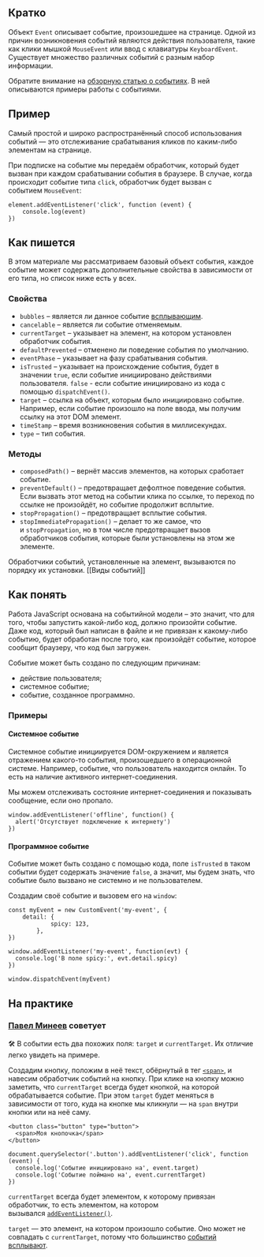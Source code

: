 ## Кратко

Объект `Event` описывает событие, произошедшее на странице. Одной из причин возникновения событий являются действия пользователя, такие как клики мышкой `MouseEvent` или ввод с клавиатуры `KeyboardEvent`. Существует множество различных событий с разным набор информации.

Обратите внимание на [обзорную статью о событиях](https://doka.guide/js/events/). 
В ней описываются примеры работы с событиями.

## Пример


Самый простой и широко распространённый способ использования событий — это отслеживание срабатывания кликов по каким-либо элементам на странице.

При подписке на событие мы передаём обработчик, который будет вызван при каждом срабатывании события в браузере. В случае, когда происходит событие типа `click`, обработчик будет вызван с событием `MouseEvent`:

```
element.addEventListener('click', function (event) {
    console.log(event)
})
```

## Как пишется

В этом материале мы рассматриваем базовый объект события, каждое событие может содержать дополнительные свойства в зависимости от его типа, но список ниже есть у всех.

### Свойства

-   `bubbles` – является ли данное событие [всплывающим](https://doka.guide/js/events/#vsplytie-sobytiy).
-   `cancelable` – является ли событие отменяемым.
-   `currentTarget` – указывает на элемент, на котором установлен обработчик события.
-   `defaultPrevented` – отменено ли поведение события по умолчанию.
-   `eventPhase` – указывает на фазу срабатывания события.
-   `isTrusted` – указывает на происхождение события, будет в значении `true`, если событие инициировано действиями пользователя. `false` - если событие инициировано из кода с помощью `dispatchEvent()`.
-   `target` – ссылка на объект, которым было инициировано событие. Например, если событие произошло на поле ввода, мы получим ссылку на этот DOM элемент.
-   `timeStamp` – время возникновения события в миллисекундах.
-   `type` – тип события.

### Методы

-   `composedPath()` – вернёт массив элементов, на которых сработает событие.
-   `preventDefault()` – предотвращает дефолтное поведение события. Если вызвать этот метод на событии клика по ссылке, то переход по ссылке не произойдёт, но событие продолжит всплытие.
-   `stopPropagation()` – предотвращает всплытие события.
-   `stopImmediatePropagation()` – делает то же самое, что и `stopPropagation`, но в том числе предотвращает вызов обработчиков события, которые были установлены на этом же элементе.

Обработчики событий, установленные на элемент, вызываются по порядку их установки.
[[Виды событий]]

## Как понять

Работа JavaScript основана на событийной модели – это значит, что для того, чтобы запустить какой-либо код, должно произойти событие. Даже код, который был написан в файле и не привязан к какому-либо событию, будет обработан после того, как произойдёт событие, которое сообщит браузеру, что код был загружен.

Событие может быть создано по следующим причинам:

-   действие пользователя;
-   системное событие;
-   событие, созданное программно.

### Примеры
#### Системное событие

Системное событие инициируется DOM-окружением и является отражением какого-то события, произошедшего в операционной системе. Например, событие, что пользователь находится онлайн. То есть на наличие активного интернет-соединения.

Мы можем отслеживать состояние интернет-соединения и показывать сообщение, если оно пропало.

```
window.addEventListener('offline', function() {
  alert('Отсутствует подключение к интернету')
})
```

#### Программное событие

Событие может быть создано с помощью кода, поле `isTrusted` в таком событии будет содержать значение `false`, а значит, мы будем знать, что событие было вызвано не системно и не пользователем.

Создадим своё событие и вызовем его на `window`:

```
const myEvent = new CustomEvent('my-event', {
    detail: {
            spicy: 123,
        },
})

window.addEventListener('my-event', function(evt) {
  console.log('В поле spicy:', evt.detail.spicy)
})

window.dispatchEvent(myEvent)
```


## На практике

### [Павел Минеев](https://doka.guide/people/akellbl4/) советует

🛠 В событии есть два похожих поля: `target` и `currentTarget`. Их отличие легко увидеть на примере.

Создадим кнопку, положим в неё текст, обёрнутый в тег [`<span>`](https://doka.guide/html/span/), и навесим обработчик событий на кнопку. При клике на кнопку можно заметить, что `currentTarget` всегда будет кнопкой, на которой обрабатывается событие. При этом `target` будет меняться в зависимости от того, куда на кнопке мы кликнули — на `span` внутри кнопки или на неё саму.

```
<button class="button" type="button">
  <span>Моя кнопочка</span>
</button>
```


```
document.querySelector('.button').addEventListener('click', function (event) {
  console.log('Событие инициировано на', event.target)
  console.log('Событие поймано на', event.currentTarget)
})
```

`currentTarget` всегда будет элементом, к которому привязан обработчик, то есть элементом, на котором вызывался [`addEventListener()`](https://doka.guide/js/element-addeventlistener/).

`target` — это элемент, на котором произошло событие. Оно может не совпадать с `currentTarget`, потому что большинство [событий всплывают](https://doka.guide/js/events/#vsplytie-sobytiy).